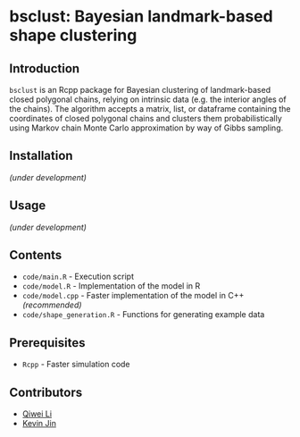 # bsclust: Bayesian landmark-based shape clustering

## Introduction
`bsclust` is an Rcpp package for Bayesian clustering of landmark-based closed polygonal chains, relying on intrinsic data (e.g. the interior angles of the chains). The algorithm accepts a matrix, list, or dataframe containing the coordinates of closed polygonal chains and clusters them probabilistically using Markov chain Monte Carlo approximation by way of Gibbs sampling.

## Installation
*(under development)*

## Usage
*(under development)*

## Contents
* `code/main.R` - Execution script
* `code/model.R` - Implementation of the model in R
* `code/model.cpp` - Faster implementation of the model in C++ *(recommended)*
* `code/shape_generation.R` - Functions for generating example data

## Prerequisites
* `Rcpp` - Faster simulation code

## Contributors
* [Qiwei Li](https://profiles.utdallas.edu/qiwei.li)
* [Kevin Jin](https://www.linkedin.com/in/kevin-w-jin/)
